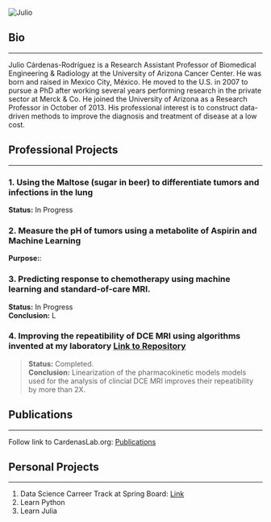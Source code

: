 ![Julio](https://github.com/JCardenasRdz/JCardenasRdz.github.io/blob/master/Profile_ulio.png?raw=true)  

## Bio
-------------------------
Julio Cárdenas-Rodríguez is a Research Assistant Professor of Biomedical Engineering & Radiology at the University of Arizona Cancer Center.  He was born and raised in Mexico City, México. He moved to the U.S. in 2007 to pursue a PhD after working several years performing research in the private sector at Merck & Co. He joined the University of Arizona as a Research Professor in October of 2013.
His professional interest is to construct data-driven methods to improve the diagnosis and treatment of disease at a low cost.  

## Professional Projects
-------------------------

### 1. Using the Maltose (sugar in beer) to differentiate tumors and infections in the lung
**Status:** In Progress

### 2. Measure the pH of tumors using a metabolite of Aspirin and Machine Learning
**Purpose:**:

### 3. Predicting response to chemotherapy using machine learning and standard-of-care MRI.
**Status:** In Progress  
**Conclusion:** L 

### 4. Improving the repeatibility of DCE MRI using algorithms invented at my laboratory [Link to Repository](https://github.com/JCardenasRdz/Gage-repeatability-DCE-MRI)  
> **Status:** Completed.  
**Conclusion:** Linearization of the pharmacokinetic models models used for the analysis of clincial DCE MRI improves their repeatibility by more than 2X.

## Publications
-------------------------
Follow link to CardenasLab.org: [Publications](http://www.cardenaslab.org/publications.html)

## Personal Projects
-------------------------
1. Data Science Carreer Track at Spring Board: [Link](https://github.com/JCardenasRdz/SpringBoard/blob/master/README.md)
2. Learn Python
3. Learn Julia
